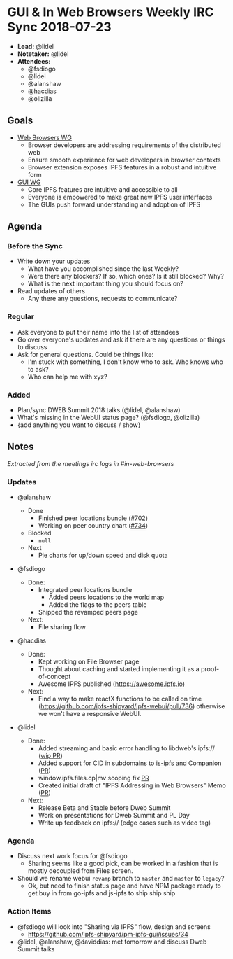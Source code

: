 # GUI & In Web Browsers Weekly IRC Sync 2018-07-23

- **Lead:** @lidel
- **Notetaker:** @lidel
- **Attendees:**
  - @fsdiogo
  - @lidel
  - @alanshaw
  - @hacdias
  - @olizilla

## Goals

- [Web Browsers WG](https://github.com/ipfs/in-web-browsers)
    - Browser developers are addressing requirements of the distributed web
    - Ensure smooth experience for web developers in browser contexts
    - Browser extension exposes IPFS features in a robust and intuitive form
- [GUI WG](https://github.com/ipfs/ipfs-gui)
    - Core IPFS features are intuitive and accessible to all
    - Everyone is empowered to make great new IPFS user interfaces
    - The GUIs push forward understanding and adoption of IPFS

## Agenda

### Before the Sync

- Write down your updates
    - What have you accomplished since the last Weekly?
    - Were there any blockers? If so, which ones? Is it still blocked? Why?
    - What is the next important thing you should focus on?
- Read updates of others
    - Any there any questions, requests to communicate?


### Regular

- Ask everyone to put their name into the list of attendees
- Go over everyone's updates and ask if there are any questions or things to discuss
- Ask for general questions. Could be things like:
  - I'm stuck with something, I don't know who to ask. Who knows who to ask?
  - Who can help me with xyz?

### Added

- Plan/sync DWEB Summit 2018 talks (@lidel, @alanshaw)
- What's missing in the WebUI status page? (@fsdiogo, @olizilla)
- {add anything you want to discuss / show}


## Notes

_Extracted from the meetings irc logs in #in-web-browsers_


### Updates

- @alanshaw
    - Done
        - Finished peer locations bundle ([#702](https://github.com/ipfs-shipyard/ipfs-webui/pull/702))
        - Working on peer country chart ([#734](https://github.com/ipfs-shipyard/ipfs-webui/pull/734))
    - Blocked
        - `null`
    - Next
        - Pie charts for up/down speed and disk quota

- @fsdiogo
    - Done:
        - Integrated peer locations bundle
            - Added peers locations to the world map
            - Added the flags to the peers table
        - Shipped the revamped peers page
    - Next:
        - File sharing flow

- @hacdias
    - Done:
        - Kept working on File Browser page
        - Thought about caching and started implementing it as a proof-of-concept
        - Awesome IPFS published (https://awesome.ipfs.io)
    - Next:
        - Find a way to make reactX functions to be called on time (https://github.com/ipfs-shipyard/ipfs-webui/pull/736) otherwise we won't have a responsive WebUI.


- @lidel
    - Done:
        - Added streaming and basic error handling to libdweb's ipfs:// ([wip PR](https://github.com/ipfs-shipyard/ipfs-companion/pull/533))
        - Added support for CID in subdomains to [is-ipfs](https://github.com/ipfs/is-ipfs) and Companion ([PR](https://github.com/ipfs-shipyard/ipfs-companion/pull/537))
        - window.ipfs.files.cp|mv scoping fix [PR](https://github.com/ipfs-shipyard/ipfs-companion/pull/531)
        - Created initial draft of "IPFS Addressing in Web Browsers" Memo ([PR](https://github.com/ipfs/in-web-browsers/pull/92))
    - Next:
        - Release Beta and Stable before Dweb Summit
        - Work on presentations for Dweb Summit and PL Day
        - Write up feedback on ipfs:// (edge cases such as video tag) 

### Agenda

- Discuss next work focus for @fsdiogo
    - Sharing seems like a good pick, can be worked in a fashion that is mostly decoupled from Files screen.
- Should we rename webui `revamp` branch to `master` and `master` to `legacy`?
    - Ok, but need to finish status page and have NPM package ready to get buy in from go-ipfs and js-ipfs to ship ship ship

### Action Items

- @fsdiogo will look into "Sharing via IPFS" flow, design and screens
    - https://github.com/ipfs-shipyard/pm-ipfs-gui/issues/34
- @lidel, @alanshaw, @daviddias: met tomorrow and discuss Dweb Summit talks
